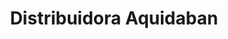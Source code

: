 ---
title: "Distribuidora Aquidaban"
url: /pedro-juan-caballero/distribuidora-aquidaban/
shop: cosméticos
---
